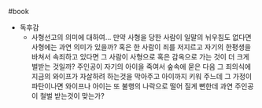 #book 
- 독후감
    - 사형선고의 의미에 대하여... 만약 사형을 당한 사람이 일말의 뉘우침도 없다면 사형에는 과연 의미가 있을까? 혹은 한 사람이 죄를 저지르고 자기의 한평생을 바쳐서 속죄하고 있다면 그 사람이 사형으로 혹은 감옥으로 가는 것이 더 크게 벌받는 것일까? 주인공이 자기의 아이을 죽여서 숲속에 묻은 다음 그 죄의식에 지금의 와이프가 자살하려 하는것을 막아주고 아이까지 키워 주느데 그 가정이 파탄이나면 와이프나 아이는 또 불행의 나락으로 떨어 질게 뻔한데 과연 주인공이 철벌 받는것이 맞는가?
